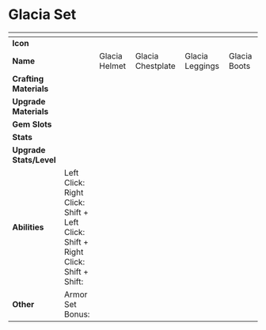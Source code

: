 # Glacia Set



<table data-header-hidden><thead><tr><th width="150"></th><th width="273"></th><th width="279"></th><th width="285"></th><th width="309"></th><th width="293"></th></tr></thead><tbody><tr><td><strong>Icon</strong></td><td></td><td></td><td></td><td></td><td></td></tr><tr><td><strong>Name</strong></td><td></td><td>Glacia Helmet</td><td>Glacia Chestplate</td><td>Glacia Leggings</td><td>Glacia Boots</td></tr><tr><td><strong>Crafting Materials</strong></td><td></td><td></td><td></td><td></td><td></td></tr><tr><td><strong>Upgrade Materials</strong></td><td></td><td></td><td></td><td></td><td></td></tr><tr><td><strong>Gem Slots</strong></td><td></td><td></td><td></td><td></td><td></td></tr><tr><td><strong>Stats</strong></td><td></td><td></td><td></td><td></td><td></td></tr><tr><td><strong>Upgrade Stats/Level</strong></td><td></td><td></td><td></td><td></td><td></td></tr><tr><td><strong>Abilities</strong></td><td>Left Click: <br>Right Click: <br>Shift + Left Click: <br>Shift + Right Click: <br>Shift + Shift: </td><td></td><td></td><td></td><td></td></tr><tr><td><strong>Other</strong></td><td>Armor Set Bonus:</td><td></td><td></td><td></td><td></td></tr></tbody></table>

